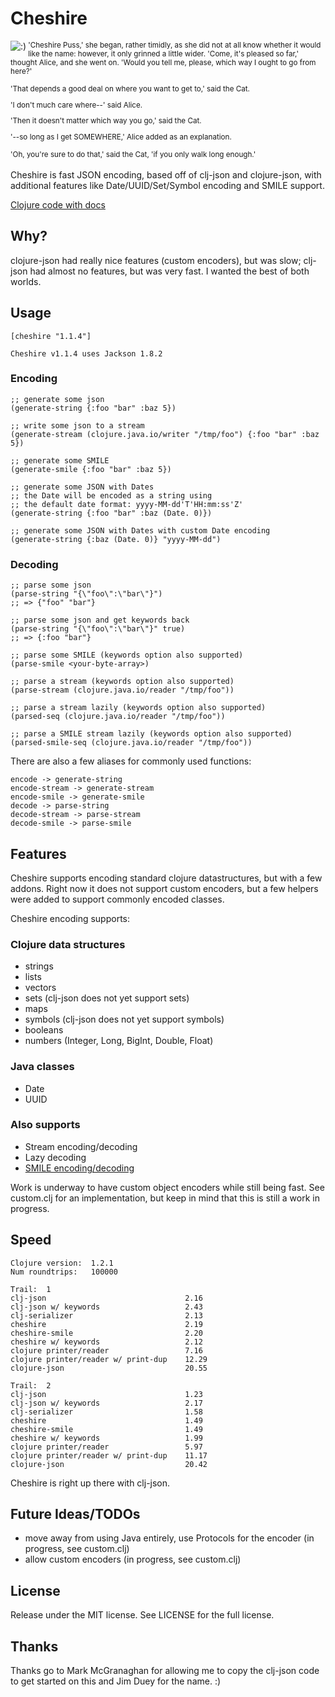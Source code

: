 # Cheshire

<img src="http://dakrone.github.com/cheshire/cheshire_small.jpg"
title=":)" align="left">
<small>
'Cheshire Puss,' she began, rather timidly, as she did not at all know
whether it would like the name: however, it only grinned a little
wider.  'Come, it's pleased so far,' thought Alice, and she went
on. 'Would you tell me, please, which way I ought to go from here?'

'That depends a good deal on where you want to get to,' said the Cat.

'I don't much care where--' said Alice.

'Then it doesn't matter which way you go,' said the Cat.

'--so long as I get SOMEWHERE,' Alice added as an explanation.

'Oh, you're sure to do that,' said the Cat, 'if you only walk long
enough.'
</small>
</img>
<br clear=all /><br />
Cheshire is fast JSON encoding, based off of clj-json and
clojure-json, with additional features like Date/UUID/Set/Symbol
encoding and SMILE support.

[Clojure code with docs](http://dakrone.github.com/cheshire/)

## Why?

clojure-json had really nice features (custom encoders), but was slow;
clj-json had almost no features, but was very fast. I wanted the best
of both worlds.

## Usage

    [cheshire "1.1.4"]
    
    Cheshire v1.1.4 uses Jackson 1.8.2

### Encoding

    ;; generate some json
    (generate-string {:foo "bar" :baz 5})

    ;; write some json to a stream
    (generate-stream (clojure.java.io/writer "/tmp/foo") {:foo "bar" :baz 5})

    ;; generate some SMILE
    (generate-smile {:foo "bar" :baz 5})

    ;; generate some JSON with Dates
    ;; the Date will be encoded as a string using
    ;; the default date format: yyyy-MM-dd'T'HH:mm:ss'Z'
    (generate-string {:foo "bar" :baz (Date. 0)})

    ;; generate some JSON with Dates with custom Date encoding
    (generate-string {:baz (Date. 0)} "yyyy-MM-dd")

### Decoding

    ;; parse some json
    (parse-string "{\"foo\":\"bar\"}")
    ;; => {"foo" "bar"}

    ;; parse some json and get keywords back
    (parse-string "{\"foo\":\"bar\"}" true)
    ;; => {:foo "bar"}

    ;; parse some SMILE (keywords option also supported)
    (parse-smile <your-byte-array>)

    ;; parse a stream (keywords option also supported)
    (parse-stream (clojure.java.io/reader "/tmp/foo"))

    ;; parse a stream lazily (keywords option also supported)
    (parsed-seq (clojure.java.io/reader "/tmp/foo"))

    ;; parse a SMILE stream lazily (keywords option also supported)
    (parsed-smile-seq (clojure.java.io/reader "/tmp/foo"))

There are also a few aliases for commonly used functions:

    encode -> generate-string
    encode-stream -> generate-stream
    encode-smile -> generate-smile
    decode -> parse-string
    decode-stream -> parse-stream
    decode-smile -> parse-smile

## Features
Cheshire supports encoding standard clojure datastructures, but with a
few addons. Right now it does not support custom encoders, but a few
helpers were added to support commonly encoded classes.

Cheshire encoding supports:

### Clojure data structures
- strings
- lists
- vectors
- sets (clj-json does not yet support sets)
- maps
- symbols (clj-json does not yet support symbols)
- booleans
- numbers (Integer, Long, BigInt, Double, Float)

### Java classes
- Date
- UUID

### Also supports
- Stream encoding/decoding
- Lazy decoding
- [SMILE encoding/decoding](http://wiki.fasterxml.com/SmileFormatSpec)

Work is underway to have custom object encoders while still being
fast. See custom.clj for an implementation, but keep in mind that this
is still a work in progress.

## Speed

    Clojure version:  1.2.1
    Num roundtrips:   100000

    Trail:  1
    clj-json                               2.16
    clj-json w/ keywords                   2.43
    clj-serializer                         2.13
    cheshire                               2.19
    cheshire-smile                         2.20
    cheshire w/ keywords                   2.12
    clojure printer/reader                 7.16
    clojure printer/reader w/ print-dup    12.29
    clojure-json                           20.55
    
    Trail:  2
    clj-json                               1.23
    clj-json w/ keywords                   2.17
    clj-serializer                         1.58
    cheshire                               1.49
    cheshire-smile                         1.49
    cheshire w/ keywords                   1.99
    clojure printer/reader                 5.97
    clojure printer/reader w/ print-dup    11.17
    clojure-json                           20.42

Cheshire is right up there with clj-json.

## Future Ideas/TODOs
- move away from using Java entirely, use Protocols for the encoder
  (in progress, see custom.clj)
- allow custom encoders (in progress, see custom.clj)

## License
Release under the MIT license. See LICENSE for the full license.

## Thanks
Thanks go to Mark McGranaghan for allowing me to copy the clj-json
code to get started on this and Jim Duey for the name. :)
